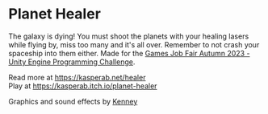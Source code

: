 # Planet Healer

The galaxy is dying! You must shoot the planets with your healing lasers while flying by, miss too many and it's all over. Remember to not crash your spaceship into them either. Made for the [Games Job Fair Autumn 2023 - Unity Engine Programming Challenge](https://gamesjobfair.com/unity-unrealengine-challenges-autumn2023).

Read more at https://kasperab.net/healer  
Play at https://kasperab.itch.io/planet-healer

Graphics and sound effects by [Kenney](https://kenney.nl/)
